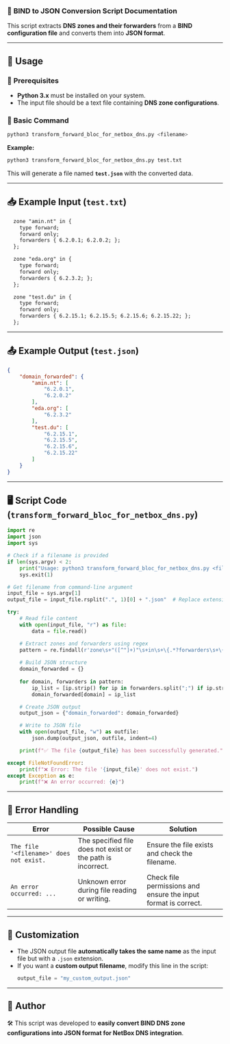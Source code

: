 ### 📌 **BIND to JSON Conversion Script Documentation**

This script extracts **DNS zones and their forwarders** from a **BIND configuration file** and converts them into **JSON format**.

---

## 🚀 **Usage**

### 📌 **Prerequisites**

- **Python 3.x** must be installed on your system.
- The input file should be a text file containing **DNS zone configurations**.

### 📌 **Basic Command**

```bash
python3 transform_forward_bloc_for_netbox_dns.py <filename>
```

**Example:**

```bash
python3 transform_forward_bloc_for_netbox_dns.py test.txt
```

This will generate a file named **`test.json`** with the converted data.

---

## 📥 **Example Input (`test.txt`)**

```txt
  zone "amin.nt" in {
    type forward;
    forward only;
    forwarders { 6.2.0.1; 6.2.0.2; };
  };

  zone "eda.org" in {
    type forward;
    forward only;
    forwarders { 6.2.3.2; };
  };

  zone "test.du" in {
    type forward;
    forward only;
    forwarders { 6.2.15.1; 6.2.15.5; 6.2.15.6; 6.2.15.22; };
  };
```

---

## 📤 **Example Output (`test.json`)**

```json
{
    "domain_forwarded": {
        "amin.nt": [
            "6.2.0.1",
            "6.2.0.2"
        ],
        "eda.org": [
            "6.2.3.2"
        ],
        "test.du": [
            "6.2.15.1",
            "6.2.15.5",
            "6.2.15.6",
            "6.2.15.22"
        ]
    }
}
```

---

## 🖥️ **Script Code (`transform_forward_bloc_for_netbox_dns.py`)**

```python
import re
import json
import sys

# Check if a filename is provided
if len(sys.argv) < 2:
    print("Usage: python3 transform_forward_bloc_for_netbox_dns.py <filename>")
    sys.exit(1)

# Get filename from command-line argument
input_file = sys.argv[1]
output_file = input_file.rsplit(".", 1)[0] + ".json"  # Replace extension with .json

try:
    # Read file content
    with open(input_file, "r") as file:
        data = file.read()

    # Extract zones and forwarders using regex
    pattern = re.findall(r'zone\s+"([^"]+)"\s+in\s+\{.*?forwarders\s+\{\s*([^}]+)\s*\};', data, re.DOTALL)
    
    # Build JSON structure
    domain_forwarded = {}
    
    for domain, forwarders in pattern:
        ip_list = [ip.strip() for ip in forwarders.split(";") if ip.strip()]
        domain_forwarded[domain] = ip_list

    # Create JSON output
    output_json = {"domain_forwarded": domain_forwarded}

    # Write to JSON file
    with open(output_file, "w") as outfile:
        json.dump(output_json, outfile, indent=4)

    print(f"✅ The file {output_file} has been successfully generated.")

except FileNotFoundError:
    print(f"❌ Error: The file '{input_file}' does not exist.")
except Exception as e:
    print(f"❌ An error occurred: {e}")
```

---

## 🔧 **Error Handling**

| Error                                   | Possible Cause                                              | Solution                                                       |
| --------------------------------------- | ----------------------------------------------------------- | -------------------------------------------------------------- |
| `The file '<filename>' does not exist.` | The specified file does not exist or the path is incorrect. | Ensure the file exists and check the filename.                 |
| `An error occurred: ...`                | Unknown error during file reading or writing.               | Check file permissions and ensure the input format is correct. |

---

## 📌 **Customization**

- The JSON output file **automatically takes the same name** as the input file but with a `.json` extension.
- If you want a **custom output filename**, modify this line in the script:
  ```python
  output_file = "my_custom_output.json"
  ```

---

## 📌 **Author**

🛠️ This script was developed to **easily convert BIND DNS zone configurations into JSON format for NetBox DNS integration**.


